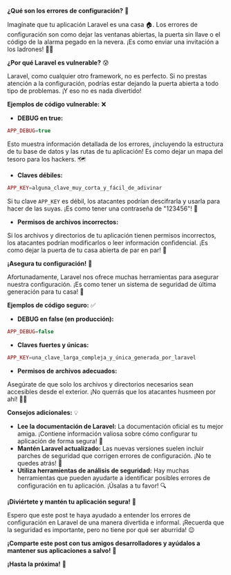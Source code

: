 **¿Qué son los errores de configuración?** 🤔

Imagínate que tu aplicación Laravel es una casa 🏠. Los errores de configuración son como dejar las ventanas abiertas, la puerta sin llave o el código de la alarma pegado en la nevera. ¡Es como enviar una invitación a los ladrones! 🦹‍♂️

**¿Por qué Laravel es vulnerable?** 😰

Laravel, como cualquier otro framework, no es perfecto. Si no prestas atención a la configuración, podrías estar dejando la puerta abierta a todo tipo de problemas. ¡Y eso no es nada divertido!

**Ejemplos de código vulnerable:** ❌

* **DEBUG en true:**

```php
APP_DEBUG=true
```

Esto muestra información detallada de los errores, ¡incluyendo la estructura de tu base de datos y las rutas de tu aplicación! Es como dejar un mapa del tesoro para los hackers. 🗺️

* **Claves débiles:**

```php
APP_KEY=alguna_clave_muy_corta_y_fácil_de_adivinar
```

Si tu clave `APP_KEY` es débil, los atacantes podrían descifrarla y usarla para hacer de las suyas. ¡Es como tener una contraseña de "123456"! 🔑

* **Permisos de archivos incorrectos:**

Si los archivos y directorios de tu aplicación tienen permisos incorrectos, los atacantes podrían modificarlos o leer información confidencial. ¡Es como dejar la puerta de tu casa abierta de par en par! 🚪

**¡Asegura tu configuración!** 💪

Afortunadamente, Laravel nos ofrece muchas herramientas para asegurar nuestra configuración. ¡Es como tener un sistema de seguridad de última generación para tu casa! 🚨

**Ejemplos de código seguro:** ✅

* **DEBUG en false (en producción):**

```php
APP_DEBUG=false
```

* **Claves fuertes y únicas:**

```php
APP_KEY=una_clave_larga_compleja_y_única_generada_por_laravel
```

* **Permisos de archivos adecuados:**

Asegúrate de que solo los archivos y directorios necesarios sean accesibles desde el exterior. ¡No querrás que los atacantes husmeen por ahí! 🕵️‍♂️

**Consejos adicionales:** 💡

* **Lee la documentación de Laravel:** La documentación oficial es tu mejor amiga. ¡Contiene información valiosa sobre cómo configurar tu aplicación de forma segura! 📖
* **Mantén Laravel actualizado:** Las nuevas versiones suelen incluir parches de seguridad que corrigen errores de configuración. ¡No te quedes atrás! 🚀
* **Utiliza herramientas de análisis de seguridad:** Hay muchas herramientas que pueden ayudarte a identificar posibles errores de configuración en tu aplicación. ¡Úsalas a tu favor! 🔍

**¡Diviértete y mantén tu aplicación segura!** 🥳

Espero que este post te haya ayudado a entender los errores de configuración en Laravel de una manera divertida e informal. ¡Recuerda que la seguridad es importante, pero no tiene por qué ser aburrida! 😉

**¡Comparte este post con tus amigos desarrolladores y ayúdalos a mantener sus aplicaciones a salvo!** 📢

**¡Hasta la próxima!** 👋
